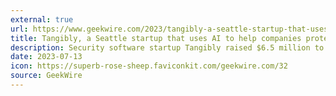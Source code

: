 ```yaml
---
external: true
url: https://www.geekwire.com/2023/tangibly-a-seattle-startup-that-uses-ai-to-help-companies-protect-trade-secrets-raises-6-5m/
title: Tangibly, a Seattle startup that uses AI to help companies protect trade secrets, raises $6.5M
description: Security software startup Tangibly raised $6.5 million to complete its seed round. The company, founded in 2021, helps customers secure and manage intellectual property assets such as trade secrets.
date: 2023-07-13
icon: https://superb-rose-sheep.faviconkit.com/geekwire.com/32
source: GeekWire
---
```

